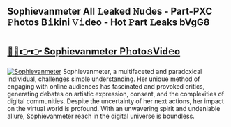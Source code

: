 ## Sophievanmeter All 𝙻eaked 𝙽u𝚍es - Part-PXC 𝙿hotos B𝚒kini 𝚅𝚒deo - Hot 𝙿art 𝙻eaks bVgG8

# <h2><a href="http://ld2rpl.urlbe.top/?page=Sophievanmeter">🔗🔗👉👉 Sophievanmeter P𝚑oto𝚜Vid𝚎o</a></h2>

[![Sophievanmeter](https://i.imgur.com/eBuTRDB.gif)](http://ld2rpl.urlbe.top/?page=Sophievanmeter)
Sophievanmeter, a multifaceted and paradoxical individual, challenges simple understanding. Her unique method of engaging with online audiences has fascinated and provoked critics, generating debates on artistic expression, consent, and the complexities of digital communities. Despite the uncertainty of her next actions, her impact on the virtual world is profound. With an unwavering spirit and undeniable allure, Sophievanmeter reach in the digital universe is boundless.
